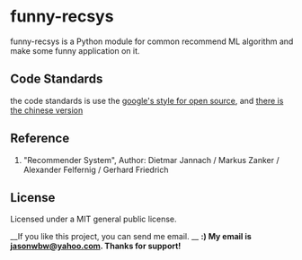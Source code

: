 funny-recsys
============

funny-recsys is a Python module for common recommend ML algorithm and make some funny application on it.

Code Standards
-----------------------------------
the code standards is use the [google's style for open source](http://google-styleguide.googlecode.com/svn/trunk/pyguide.html), and [there is the chinese version](http://zh-google-styleguide.readthedocs.org/en/latest/google-python-styleguide/python_style_rules/)

Reference
-----------------------------------
1. "Recommender System", Author: Dietmar Jannach / Markus Zanker / Alexander Felfernig / Gerhard Friedrich 

License
-----------------------------------
Licensed under a MIT general public license.

__If you like this project, you can send me email. __
__:) My email is jasonwbw@yahoo.com. Thanks for support!__

